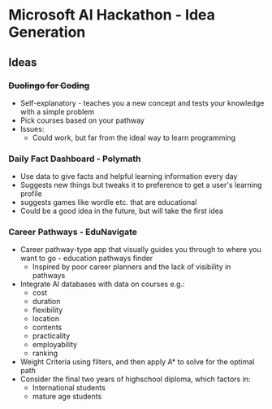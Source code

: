 # Microsoft AI Hackathon - Idea Generation
## Ideas
### ~~Duolingo for Coding~~
- Self-explanatory - teaches you a new concept and tests your knowledge with a simple problem
- Pick courses based on your pathway
- Issues:
    - Could work, but far from the ideal way to learn programming
### Daily Fact Dashboard - Polymath
- Use data to give facts and helpful learning information every day
- Suggests new things but tweaks it to preference to get a user's learning profile
- suggests games like wordle etc. that are educational
- Could be a good idea in the future, but will take the first idea
### Career Pathways - EduNavigate
- Career pathway-type app that visually guides you through to where you want to go - education pathways finder
    - Inspired by poor career planners and the lack of visibility in pathways 
- Integrate AI databases with data on courses e.g.:
    - cost 
    - duration
    - flexibility
    - location
    - contents 
    - practicality 
    - employability
    - ranking
- Weight Criteria using filters, and then apply A* to solve for the optimal path
- Consider the final two years of highschool diploma, which factors in:
    - International students
    - mature age students


